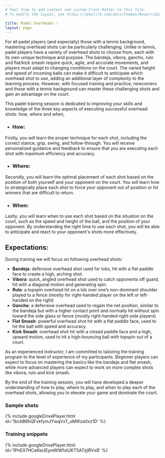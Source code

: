 ```yaml
---
# Feel free to add content and custom Front Matter to this file.
# To modify the layout, see https://jekyllrb.com/docs/themes/#overriding-theme-defaults

title: Padel Overheads 💥
layout: page
---
```


For all padel players (and especially) those with a tennis background, mastering overhead shots can be particularly challenging. Unlike in tennis, padel players have a variety of overhead shots to choose from, each with its own unique technique and purpose. The bandeja, vibora, gancho, rulo and flat/kick smash require quick, agile, and accurate movements, and players must adapt to changing conditions on the court. The varied height and speed of incoming balls can make it difficult to anticipate which overhead shot to use, adding an additional layer of complexity to the learning process. However, with focused training and practice, newcomers and those with a tennis background can master these challenging shots and gain an advantage on the court.

This padel training session is dedicated to improving your skills and knowledge of the three key aspects of executing successful overhead shots: _how_, _where_ and _when_,

- ### How:
Firstly, you will learn the proper technique for each shot, including the correct stance, grip, swing, and follow-through. You will receive personalized guidance and feedback to ensure that you are executing each shot with maximum efficiency and accuracy.
- ### Where:
Secondly, you will learn the optimal placement of each shot based on the position of both yourself and your opponent on the court. You will learn how to strategically place each shot to force your opponent out of position or hit winners that are difficult to return.

- ### When:
Lastly, you will learn when to use each shot based on the situation on the court, such as the speed and height of the ball, and the position of your opponent. By understanding the right time to use each shot, you will be able to anticipate and react to your opponent's shots more effectively.

## Expectations:

During training we will focus on following overhead shots:

- **Bandeja**: defensive overhead shot used for lobs, hit with a flat paddle face to create a high, arching shot.
- **Vibora**: quick, angled overhead shot used to catch opponents off guard, hit with a diagonal motion and generating spin.
- **Rulo**: a topspin overhead hit on a lob over one’s non-dominant shoulder played to a fence (mostly for right-handed player on the left or left-handed on the right)
- **Gancho**: a defensive overhead used to regain the net position, similar to the bandeja but with a higher contact point and normally hit without spin toward the side glass or fence (mostly right-handed right-side players)
- **Flat Smash**: powerful overhead shot hit with a flat paddle face, used to hit the ball with speed and accuracy.
- **Kick Smash**: overhead shot hit with a closed paddle face and a high, upward motion, used to hit a high-bouncing ball with topspin out of a court.

As an experienced instructor, I am committed to tailoring the training program to the level of experience of my participants.
Beginner players can expect to focus on mastering the basics like the bandeja and flat smash, while more advanced players can expect to work on more complex shots like vibora, rulo and kick smash.

By the end of the training session, you will have developed a deeper understanding of how to play, where to play, and when to play each of the overhead shots, allowing you to elevate your game and dominate the court.

### Sample shots  
{% include googleDrivePlayer.html id='1bcbB6hQFvkfymJYwqVxT_oMIKza0xz1D' %}


### Training snippets
{% include googleDrivePlayer.html id='1PnEX7HCeKeUEymWWfxIUKT5ATzjlRVxB' %}